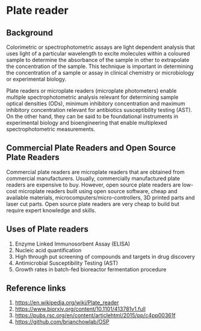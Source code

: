 # Plate reader

## Background

Colorimetric or spectrophotometric assays are light dependent analysis that uses light of a particular wavelength to excite molecules within a coloured sample to determine the absorbance of the sample in other to extrapolate the concentration of the sample. This technique is important in determining the concentration of a sample or assay in clinical chemistry or microbiology or experimental biology.

Plate readers or microplate readers (microplate photometers) enable multiple spectrophotometric analysis relevant for determining sample optical densities (ODs), minimum inhibitory concentration and maximum inhibitory concentration relevant for antibiotics susceptibility testing (AST). On the other hand, they can be said to be foundational instruments in experimental biology and bioengineering that enable multiplexed spectrophotometric measurements.

## Commercial Plate Readers and Open Source Plate Readers

Commercial plate readers are microplate readers that are obtained from commercial manufacturers. Usually, commercially manufactured plate readers are expensive to buy. However, open source plate readers are low-cost microplate readers built using open source software, cheap and available materials, microcomputers/micro-controllers, 3D printed parts and laser cut parts. Open source plate readers are very cheap to build but require expert knowledge and skills.

## Uses of Plate readers

1.	Enzyme Linked Immunosorbent Assay (ELISA)
2.	Nucleic acid quantification
3.	High through put screening of compounds and targets in drug discovery
4.  Antimicrobial Susceptibility Testing (AST)
5.  Growth rates in batch-fed bioreactor fermentation procedure

## Reference links

1.	https://en.wikipedia.org/wiki/Plate_reader 
2.	https://www.biorxiv.org/content/10.1101/413781v1.full 
3.	https://pubs.rsc.org/en/content/articlehtml/2015/pp/c4pp00361f 
4.	https://github.com/brianchowlab/OSP 
